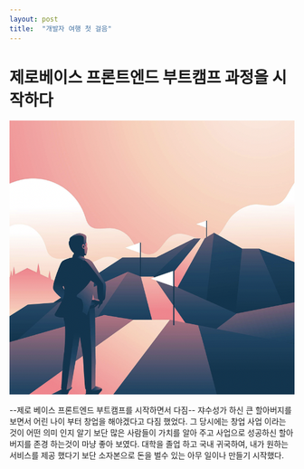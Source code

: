 ```yaml
---
layout: post
title:  "개발자 여행 첫 걸음"
---
```


# 제로베이스 프론트엔드 부트캠프 과정을 시작하다

![challenge](/assets/image/challenge.png)

--제로 베이스 프론트엔드 부트캠프를 시작하면서 다짐--
쟈수성가 하신 큰 할아버지를 보면서 어린 나이 부터 창업을 해야겠다고 다짐 했었다.
그 당시에는 창업 사업 이라는 것이 어떤 의미 인지 알기 보단
많은 사람들이 가치를 알아 주고 사업으로 성공하신 할아버지를 존경 하는것이 마냥 좋아 보였다.
대학을 졸업 하고 국내 귀국하여,
내가 원하는 서비스를 제공 했다기 보단 소자본으로 돈을 벌수 있는 아무 일이나 만들기 시작했다.

